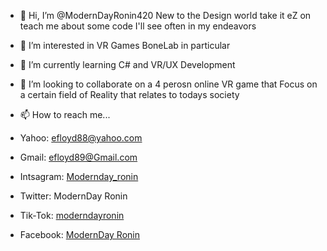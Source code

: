 - 👋 Hi, I’m @ModernDayRonin420 New to the Design world take it eZ on teach me about some code I'll see often in my endeavors
- 👀 I’m interested in VR Games BoneLab in particular 
- 🌱 I’m currently learning C# and VR/UX Development
- 💞️ I’m looking to collaborate on a 4 perosn online VR game that Focus on a certain field of Reality that relates to todays society

- 📫 How to reach me... 
- Yahoo: efloyd88@yahoo.com
- Gmail: efloyd89@Gmail.com
- Intsagram: <a href="https://www.instagram.com/modernday_ronin/">Modernday_ronin</a>
- Twitter: ModernDay Ronin
- Tik-Tok: <a href="https://www.tiktok.com/@moderndayronin">moderndayronin</a>
- Facebook: <a href="https://www.facebook.com/modernday.ronin.7/">ModernDay Ronin</a>

<!---
ModernDayRonin420/ModernDayRonin420 is a ✨ special ✨ repository because its `README.md` (this file) appears on your GitHub profile.
You can click the Preview link to take a look at your changes.
--->
